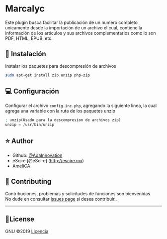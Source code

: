 # Marcalyc
Este plugin busca facilitar la publicación de un numero completo unicamente desde la importación de un archivo el cual, contiene la información de los artículos y sus archivos complementarios como lo son PDF, HTML, EPUB, etc.

## :rocket: Instalación
Instalar los paquetes para descompresión de archivos

```bash
sudo apt-get install zip unzip php-zip
```
## 💻 Configuración
Configurar el archivo `config.inc.php`, agregando la siguiente linea, la cual agrega una variable con la ruta de los paquetes unzip
```php
; unzip(Usado para la descompresion de archivos zip)
unzip = /usr/bin/unzip
```

## ⭐️ Author

- Github: [@AdaInnovation](https://github.com/AdaInnovation)<br>
- eScire [@eScire] (http://escire.mx)
- AmeliCA

## 🤝 Contributing

Contribuciones, problemas y solicitudes de funciones son bienvenidas.<br />
No dude en consultar [issues page](https://github.com/AdaInnovation/Marcalyc/issues) si desea contribuir..

----
## 📝License
GNU ©2019 [Licencia](https://github.com/AdaInnovation/Marcalyc/blob/master/LICENSE)
